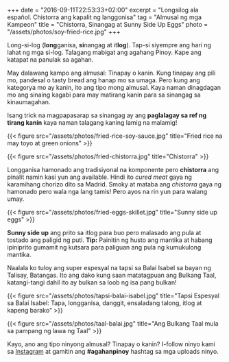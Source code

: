 +++
date = "2016-09-11T22:53:33+02:00"
excerpt = "Longsilog ala español. Chistorra ang kapalit ng langgonisa"
tag = "Almusal ng mga Kampeon"
title = "Chistorra, Sinangag at Sunny Side Up Eggs"
photo = "/assets/photos/soy-fried-rice.jpg"
+++

Long-si-log (**long**ganisa, **si**nangag at it**log**). Tap-si siyempre ang hari ng lahat ng mga si-log. Talagang mabigat ang agahang Pinoy. Kape ang katapat na panulak sa agahan.

May dalawang kampo ang almusal: Tinapay o kanin. Kung tinapay ang pili mo, pandesal o tasty bread ang hanap mo sa umaga. Pero kung ang kategorya mo ay kanin, ito ang tipo mong almusal. Kaya naman dinagdagan mo ang sinaing kagabi para may matirang kanin para sa sinangag sa kinaumagahan. 

Isang trick na magpapasarap sa sinangag ay ang **paglalagay sa ref ng tirang kanin** kaya naman talagang kaning lamig na malamig! 

{{< figure src="/assets/photos/fried-rice-soy-sauce.jpg" title="Fried rice na may toyo at green onions" >}}

{{< figure src="/assets/photos/fried-chistorra.jpg" title="Chistorra" >}}

Longganisa hamonado ang tradisiyonal na komponente pero **chistorra** ang pinalit namin kasi yun ang available. Hindi ito *cured meat* gaya ng karamihang chorizo dito sa Madrid. Smoky at mataba ang *chistorra* gaya ng hamonado pero wala nga lang tamis! Pero ayos na rin yun para walang umay.

{{< figure src="/assets/photos/fried-eggs-skillet.jpg" title="Sunny side up eggs" >}}

**Sunny side up** ang prito sa itlog para buo pero malasado ang pula at tostado ang paligid ng puti. **Tip:** Painitin ng husto ang mantika at habang ipiniprito gumamit ng kutsara para paliguan ang pula ng kumukulong mantika.

Naalala ko tuloy ang super espesyal na tapsi sa Balai Isabel sa bayan ng Talisay, Batangas. Ito ang dako kung saan matatagpuan ang Bulkang Taal, katangi-tangi dahil ito ay bulkan sa loob ng isa pang bulkan!

{{< figure src="/assets/photos/tapsi-balai-isabel.jpg" title="Tapsi Espesyal sa Balai Isabel: Tapa, longganisa, danggit, ensaladang talong, itlog at kapeng barako" >}}

{{< figure src="/assets/photos/taal-balai.jpg" title="Ang Bulkang Taal mula sa pampang ng lawa ng Taal" >}}

Kayo, ano ang tipo ninyong almusal? Tinapay o kanin? I-follow ninyo kami sa [Instagram](https://www.instagram.com/ulampinoy/) at gamitin ang **#agahanpinoy** hashtag sa mga uploads ninyo.